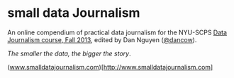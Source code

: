 small data Journalism
====================

An online compendium of practical data journalism for the NYU-SCPS [Data Journalism course, Fall 2013](http://www.scps.nyu.edu/content/scps/academics/course_detail.html?id=WRIT1-CE9787), edited by Dan Nguyen ([@dancow](http://twitter.com/dancow)).

*The smaller the data, the bigger the story*.

(www.smalldatajournalism.com)[http://www.smalldatajournalism.com]

